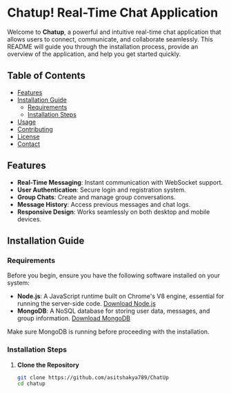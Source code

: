 # Chatup! Real-Time Chat Application

Welcome to **Chatup**, a powerful and intuitive real-time chat application that allows users to connect, communicate, and collaborate seamlessly. This README will guide you through the installation process, provide an overview of the application, and help you get started quickly.

## Table of Contents
- [Features](#features)
- [Installation Guide](#installation-guide)
  - [Requirements](#requirements)
  - [Installation Steps](#installation-steps)
- [Usage](#usage)
- [Contributing](#contributing)
- [License](#license)
- [Contact](#contact)

## Features
- **Real-Time Messaging**: Instant communication with WebSocket support.
- **User  Authentication**: Secure login and registration system.
- **Group Chats**: Create and manage group conversations.
- **Message History**: Access previous messages and chat logs.
- **Responsive Design**: Works seamlessly on both desktop and mobile devices.

## Installation Guide

### Requirements
Before you begin, ensure you have the following software installed on your system:

- **Node.js**: A JavaScript runtime built on Chrome's V8 engine, essential for running the server-side code. [Download Node.js](https://nodejs.org/)
- **MongoDB**: A NoSQL database for storing user data, messages, and group information. [Download MongoDB](https://www.mongodb.com/try/download/community)

Make sure MongoDB is running before proceeding with the installation.

### Installation Steps
1. **Clone the Repository**
   ```bash
   git clone https://github.com/asitshakya789/ChatUp
   cd chatup
